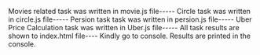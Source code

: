 Movies related task was written in movie.js file-----
Circle task was written in circle.js file-----
Persion task task was written in persion.js file-----
Uber Price Calculation task was written in Uber.js file-----
All task results are shown to index.html file----
Kindly go to console. Results are printed in the console.
